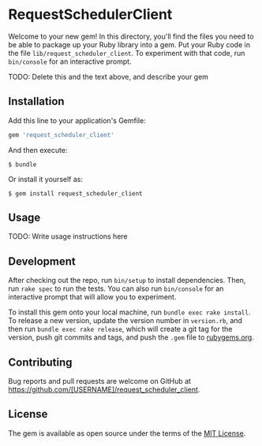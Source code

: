 # RequestSchedulerClient

Welcome to your new gem! In this directory, you'll find the files you need to be able to package up your Ruby library into a gem. Put your Ruby code in the file `lib/request_scheduler_client`. To experiment with that code, run `bin/console` for an interactive prompt.

TODO: Delete this and the text above, and describe your gem

## Installation

Add this line to your application's Gemfile:

```ruby
gem 'request_scheduler_client'
```

And then execute:

    $ bundle

Or install it yourself as:

    $ gem install request_scheduler_client

## Usage

TODO: Write usage instructions here

## Development

After checking out the repo, run `bin/setup` to install dependencies. Then, run `rake spec` to run the tests. You can also run `bin/console` for an interactive prompt that will allow you to experiment.

To install this gem onto your local machine, run `bundle exec rake install`. To release a new version, update the version number in `version.rb`, and then run `bundle exec rake release`, which will create a git tag for the version, push git commits and tags, and push the `.gem` file to [rubygems.org](https://rubygems.org).

## Contributing

Bug reports and pull requests are welcome on GitHub at https://github.com/[USERNAME]/request_scheduler_client.

## License

The gem is available as open source under the terms of the [MIT License](https://opensource.org/licenses/MIT).
